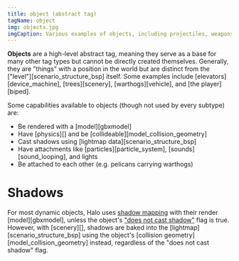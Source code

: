 ```yaml
---
title: object (abstract tag)
tagName: object
img: objects.jpg
imgCaption: Various examples of objects, including projectiles, weapons, and units.
---
```


**Objects** are a high-level abstract tag, meaning they serve as a base for many other tag types but cannot be directly created themselves. Generally, they are "things" with a position in the world but are distinct from the ["level"][scenario_structure_bsp] itself. Some examples include [elevators][device_machine], [trees][scenery], [warthogs][vehicle], and [the player][biped].

Some capabilities available to objects (though not used by every subtype) are:

* Be rendered with a [model][gbxmodel]
* Have [physics][] and be [collideable][model_collision_geometry]
* Cast shadows using [lightmap data][scenario_structure_bsp]
* Have attachments like [particles][particle_system], [sounds][sound_looping], and lights
* Be attached to each other (e.g. pelicans carrying warthogs)

# Shadows
For most dynamic objects, Halo uses [shadow mapping][shadow-mapping] with their render [model][gbxmodel], unless the object's ["does not cast shadow"](#structure-and-fields) flag is true. However, with [scenery][], shadows are baked into the [lightmap][scenario_structure_bsp] using the object's [collision geometry][model_collision_geometry] instead, regardless of the "does not cast shadow" flag.

[shadow-mapping]: https://en.wikipedia.org/wiki/Shadow_mapping
